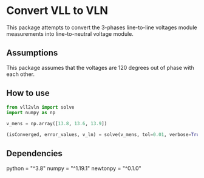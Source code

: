 # Convert VLL to VLN

This package attempts to convert the 3-phases line-to-line voltages module measurements into line-to-neutral voltage module.


## Assumptions

This package assumes that the voltages are 120 degrees out of phase with each other.


## How to use

```python
from vll2vln import solve
import numpy as np

v_mens = np.array([13.8, 13.6, 13.9])

(isConverged, error_values, v_ln) = solve(v_mens, tol=0.01, verbose=True)

```


## Dependencies
python = "^3.8"
numpy = "^1.19.1"
newtonpy = "^0.1.0"
